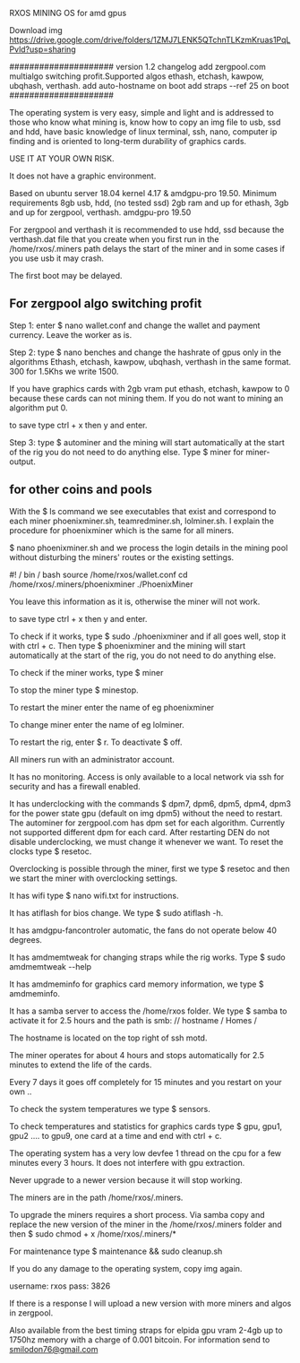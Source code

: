 RXOS MINING OS for amd gpus

Download img https://drive.google.com/drive/folders/1ZMJ7LENK5QTchnTLKzmKruas1PqLPvld?usp=sharing

#####################
version 1.2
changelog
add zergpool.com multialgo switching profit.Supported algos ethash, etchash, kawpow, ubqhash, verthash.
add auto-hostname on boot
add straps --ref 25 on boot
#####################

The operating system is very easy, simple and light and is addressed to those who know what mining is, know how to copy an img file to usb, ssd and hdd, have basic knowledge of linux terminal, ssh, nano, computer ip finding and is oriented to long-term durability of graphics cards.

USE IT AT YOUR OWN RISK.

It does not have a graphic environment.

Based on ubuntu server 18.04 kernel 4.17 & amdgpu-pro 19.50.
Minimum requirements 8gb usb, hdd, (no tested ssd) 2gb ram and up for ethash, 3gb and up for zergpool, verthash. amdgpu-pro 19.50

For zergpool and verthash it is recommended to use hdd, ssd because the verthash.dat file that you create when you first run in the /home/rxos/.miners path delays the start of the miner and in some cases if you use usb it may crash.

The first boot may be delayed.

## For zergpool algo switching profit ##

Step 1: enter $ nano wallet.conf and change the wallet and payment currency. Leave the worker as is.

Step 2: type $ nano benches and change the hashrate of gpus only in the algorithms Ethash, etchash, kawpow, ubqhash, verthash in the same format. 300 for 1.5Khs we write 1500.

If you have graphics cards with 2gb vram put ethash, etchash, kawpow to 0 because these cards can not mining them. If you do not want to mining an algorithm put 0.

to save type ctrl + x then y and enter.

Step 3: type $ autominer and the mining will start automatically at the start of the rig you do not need to do anything else. Type $ miner for miner-output.

## for other coins and pools ##

With the $ ls command we see executables that exist and correspond to each miner phoenixminer.sh, teamredminer.sh, lolminer.sh. I explain the procedure for phoenixminer which is the same for all miners.

$ nano phoenixminer.sh and we process the login details in the mining pool without disturbing the miners' routes or the existing settings.

#! / bin / bash
source /home/rxos/wallet.conf
cd /home/rxos/.miners/phoenixminer
./PhoenixMiner

You leave this information as it is, otherwise the miner will not work.

to save type ctrl + x then y and enter.

To check if it works, type $ sudo ./phoenixminer and if all goes well, stop it with ctrl + c. Then type $ phoenixminer and the mining will start automatically at the start of the rig, you do not need to do anything else.

To check if the miner works, type $ miner

To stop the miner type $ minestop.

To restart the miner enter the name of eg phoenixminer

To change miner enter the name of eg lolminer.

To restart the rig, enter $ r. To deactivate $ off.

All miners run with an administrator account.

It has no monitoring. Access is only available to a local network via ssh for security and has a firewall enabled.

It has underclocking with the commands $ dpm7, dpm6, dpm5, dpm4, dpm3 for the power state gpu (default on img dpm5) without the need to restart. The autominer for zergpool.com has dpm set for each algorithm. Currently not supported different dpm for each card.
After restarting DEN do not disable underclocking, we must change it whenever we want. To reset the clocks type $ resetoc.

Overclocking is possible through the miner, first we type $ resetoc and then we start the miner with overclocking settings.

It has wifi type $ nano wifi.txt for instructions.

It has atiflash for bios change. We type $ sudo atiflash -h.

It has amdgpu-fancontroler automatic, the fans do not operate below 40 degrees.

It has amdmemtweak for changing straps while the rig works. Type $ sudo amdmemtweak --help

It has amdmeminfo for graphics card memory information, we type $ amdmeminfo.

It has a samba server to access the /home/rxos folder. We type $ samba to activate it for 2.5 hours and the path is smb: // hostname / Homes /

The hostname is located on the top right of ssh motd.

The miner operates for about 4 hours and stops automatically for 2.5 minutes to extend the life of the cards.

Every 7 days it goes off completely for 15 minutes and you restart on your own ..

To check the system temperatures we type $ sensors.

To check temperatures and statistics for graphics cards type $ gpu, gpu1, gpu2 .... to gpu9, one card at a time and end with ctrl + c.

The operating system has a very low devfee 1 thread on the cpu for a few minutes every 3 hours. It does not interfere with gpu extraction.

Never upgrade to a newer version because it will stop working.

The miners are in the path /home/rxos/.miners.

To upgrade the miners requires a short process. Via samba copy and replace the new version of the miner in the /home/rxos/.miners folder and then $ sudo chmod + x /home/rxos/.miners/*

For maintenance type $ maintenance && sudo cleanup.sh

If you do any damage to the operating system, copy img again.

username: rxos
pass: 3826

If there is a response I will upload a new version with more miners and algos in zergpool.

Also available from the best timing straps for elpida gpu vram 2-4gb up to 1750hz memory with a charge of 0.001 bitcoin. For information send to smilodon76@gmail.com
